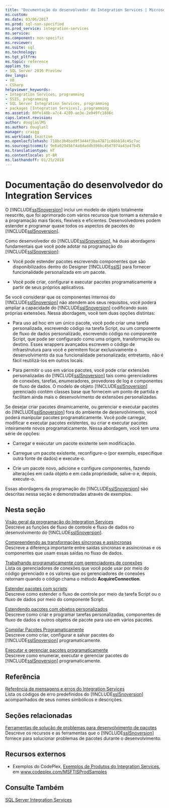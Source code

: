 ```yaml
---
title: "Documentação do desenvolvedor do Integration Services | Microsoft Docs"
ms.custom: 
ms.date: 03/06/2017
ms.prod: sql-non-specified
ms.prod_service: integration-services
ms.service: 
ms.component: non-specific
ms.reviewer: 
ms.suite: sql
ms.technology: 
ms.tgt_pltfrm: 
ms.topic: reference
applies_to:
- SQL Server 2016 Preview
dev_langs:
- VB
- CSharp
helpviewer_keywords:
- Integration Services, programming
- SSIS, programming
- SQL Server Integration Services, programming
- packages [Integration Services], programming
ms.assetid: 60fe148b-a7c4-4289-ae3e-2e949fc1886c
caps.latest.revision: 
author: douglaslMS
ms.author: douglasl
manager: craigg
ms.workload: Inactive
ms.openlocfilehash: 718bc3b4bad9f3444f3ba47871c86bb18c45c7ac
ms.sourcegitcommit: 9e6a029456f4a8daddb396bc45d7874a43a47b45
ms.translationtype: HT
ms.contentlocale: pt-BR
ms.lasthandoff: 01/25/2018
---
```

# <a name="integration-services-developer-documentation"></a>Documentação do desenvolvedor do Integration Services
  O [!INCLUDE[ssISnoversion](../includes/ssisnoversion-md.md)] inclui um modelo de objeto totalmente reescrito, que foi aprimorado com vários recursos que tornam a extensão e a programação mais fáceis, flexíveis e eficientes. Desenvolvedores podem estender e programar quase todos os aspectos de pacotes do [!INCLUDE[ssISnoversion](../includes/ssisnoversion-md.md)].  
  
 Como desenvolvedor do [!INCLUDE[ssISnoversion](../includes/ssisnoversion-md.md)], há duas abordagens fundamentais que você pode adotar na programação do [!INCLUDE[ssISnoversion](../includes/ssisnoversion-md.md)]:  
  
-   Você pode estender pacotes escrevendo componentes que são disponibilizados dentro do Designer [!INCLUDE[ssIS](../includes/ssis-md.md)] para fornecer funcionalidade personalizada em um pacote.  
  
-   Você pode criar, configurar e executar pacotes programaticamente a partir de seus próprios aplicativos.  
  
 Se você considerar que os componentes internos do [!INCLUDE[ssISnoversion](../includes/ssisnoversion-md.md)] não atendem aos seus requisitos, você poderá ampliar a capacidade do [!INCLUDE[ssISnoversion](../includes/ssisnoversion-md.md)] codificando suas próprias extensões. Nessa abordagem, você tem duas opções distintas:  
  
-   Para uso ad hoc em um único pacote, você pode criar uma tarefa personalizada, escrevendo código na tarefa Script, ou um componente de fluxo de dados personalizado, escrevendo código no componente Script, que pode ser configurado como uma origem, transformação ou destino. Esses wrappers avançados escrevem o código de infraestrutura para você e permitem focar exclusivamente o desenvolvimento da sua funcionalidade personalizada; entretanto, não é fácil reutilizá-los em outros locais.  
  
-   Para permitir o uso em vários pacotes, você pode criar extensões personalizadas do [!INCLUDE[ssISnoversion](../includes/ssisnoversion-md.md)] tais como gerenciadores de conexões, tarefas, enumeradores, provedores de log e componentes de fluxo de dados. O modelo de objeto [!INCLUDE[ssISnoversion](../includes/ssisnoversion-md.md)] gerenciado contém classes base que fornecem um ponto de partida e facilitam ainda mais o desenvolvimento de extensões personalizadas.  
  
 Se desejar criar pacotes dinamicamente, ou gerenciar e executar pacotes do [!INCLUDE[ssISnoversion](../includes/ssisnoversion-md.md)] fora do ambiente de desenvolvimento, você poderá manipular pacotes programaticamente. Você pode carregar, modificar e executar pacotes existentes, ou criar e executar pacotes inteiramente novos programaticamente. Nessa abordagem, você tem uma série de opções:  
  
-   Carregar e executar um pacote existente sem modificação.  
  
-   Carregue um pacote existente, reconfigure-o (por exemplo, especifique outra fonte de dados) e execute-o.  
  
-   Crie um pacote novo, adicione e configure componentes, fazendo alterações em cada objeto e em cada propriedade, salve-o e, depois, execute-o.  
  
 Essas abordagens da programação do [!INCLUDE[ssISnoversion](../includes/ssisnoversion-md.md)] são descritas nessa seção e demonstradas através de exemplos.  
  
## <a name="in-this-section"></a>Nesta seção  
 [Visão geral da programação do Integration Services](../integration-services/integration-services-programming-overview.md)  
 Descreve as funções de fluxo de controle e fluxo de dados no desenvolvimento do [!INCLUDE[ssISnoversion](../includes/ssisnoversion-md.md)].  
  
 [Compreendendo as transformações síncronas e assíncronas](../integration-services/understanding-synchronous-and-asynchronous-transformations.md)  
 Descreve a diferença importante entre saídas síncronas e assíncronas e os componentes que usam essas saídas no fluxo de dados.  
  
 [Trabalhando programaticamente com gerenciadores de conexões](../integration-services/working-with-connection-managers-programmatically.md)  
 Lista os gerenciadores de conexões que você pode usar por meio do código gerenciado e os valores que os gerenciadores de conexões retornam quando o código chama o método **AcquireConnection**.  
  
 [Estender pacotes com scripts](../integration-services/extending-packages-scripting/extending-packages-with-scripting.md)  
 Descreve como estender o fluxo de controle por meio da tarefa Script ou o fluxo de dados por meio do componente Script.  
  
 [Estendendo pacotes com objetos personalizados](../integration-services/extending-packages-custom-objects/extending-packages-with-custom-objects.md)  
 Descreve como criar e programar tarefas personalizadas, componentes de fluxo de dados e outros objetos de pacote para uso em vários pacotes.  
  
 [Compilar Pacotes Programaticamente](../integration-services/building-packages-programmatically/building-packages-programmatically.md)  
 Descreve como criar, configurar e salvar pacotes do [!INCLUDE[ssISnoversion](../includes/ssisnoversion-md.md)] programaticamente.  
  
 [Executar e gerenciar pacotes programaticamente](../integration-services/run-manage-packages-programmatically/running-and-managing-packages-programmatically.md)  
 Descreve como enumerar, executar e gerenciar pacotes do [!INCLUDE[ssISnoversion](../includes/ssisnoversion-md.md)] programaticamente.  
  
## <a name="reference"></a>Referência  
 [Referência de mensagens e erros do Integration Services](../integration-services/integration-services-error-and-message-reference.md)  
 Lista os códigos de erro predefinidos do [!INCLUDE[ssISnoversion](../includes/ssisnoversion-md.md)] acompanhados de seus nomes simbólicos e descrições.  
  
## <a name="related-sections"></a>Seções relacionadas  
 [Ferramentas de solução de problemas para desenvolvimento de pacotes](../integration-services/troubleshooting/troubleshooting-tools-for-package-development.md)  
 Descreve os recursos e as ferramentas que o [!INCLUDE[ssISnoversion](../includes/ssisnoversion-md.md)] fornece para solucionar problemas de pacotes durante o desenvolvimento.  
  
## <a name="external-resources"></a>Recursos externos  
  
-   Exemplos do CodePlex, [Exemplos de Produtos do Integration Services](http://go.microsoft.com/fwlink/?LinkID=131204), em www.codeplex.com/MSFTISProdSamples  
  
## <a name="see-also"></a>Consulte Também  
 [SQL Server Integration Services](../integration-services/sql-server-integration-services.md)  
  
  
